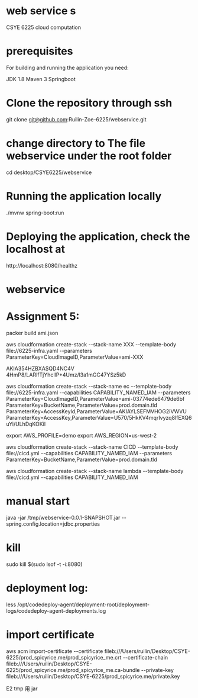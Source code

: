 # web service s

CSYE 6225 cloud computation

# prerequisites

For building and running the application you need:

JDK 1.8 Maven 3 Springboot

# Clone the repository through ssh

git clone git@github.com:Ruilin-Zoe-6225/webservice.git

# change directory to The file webservice under the root folder

cd desktop/CSYE6225/webservice

# Running the application locally

./mvnw spring-boot:run

# Deploying the application, check the localhost at

http://localhost:8080/healthz

# webservice

# Assignment 5:

packer build ami.json

aws cloudformation create-stack --stack-name XXX --template-body file://6225-infra.yaml --parameters ParameterKey=CloudImageID,ParameterValue=ami-XXX

AKIA354HZBXASQD4NC4V
4HmP8/LARlfTjYhcIlP+4Umz/l3a1mGC47YSz5kD

aws cloudformation create-stack --stack-name ec --template-body file://6225-infra.yaml --capabilities CAPABILITY_NAMED_IAM --parameters ParameterKey=CloudImageID,ParameterValue=ami-03774ede6479de6bf ParameterKey=BucketName,ParameterValue=prod.domain.tld ParameterKey=AccessKeyId,ParameterValue=AKIAYLSEFMVHOG2IVWVU ParameterKey=AccessKey,ParameterValue=U570/5HkKV4mqrIvyzq8lfEXQ6uYi/ULhDqKOKil

export AWS_PROFILE=demo
export AWS_REGION=us-west-2

aws cloudformation create-stack --stack-name CICD --template-body file://cicd.yml --capabilities CAPABILITY_NAMED_IAM --parameters ParameterKey=BucketName,ParameterValue=prod.domain.tld

aws cloudformation create-stack --stack-name lambda --template-body file://cicd.yml --capabilities CAPABILITY_NAMED_IAM

# manual start

java -jar /tmp/webservice-0.0.1-SNAPSHOT.jar --spring.config.location=jdbc.properties

# kill

sudo kill $(sudo lsof -t -i:8080)

# deployment log:

less /opt/codedeploy-agent/deployment-root/deployment-logs/codedeploy-agent-deployments.log

# import certificate

aws acm import-certificate --certificate fileb:///Users/ruilin/Desktop/CSYE-6225/prod_spicyrice.me/prod_spicyrice_me.crt --certificate-chain fileb:///Users/ruilin/Desktop/CSYE-6225/prod_spicyrice.me/prod_spicyrice_me.ca-bundle --private-key fileb:///Users/ruilin/Desktop/CSYE-6225/prod_spicyrice.me/private.key

E2 tmp 用 jar
